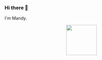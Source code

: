 ### Hi there 👋
I'm Mandy.
<div id="header" align="center">
  <img src="[https://media.giphy.com/media/M9gbBd9nbDrOTu1Mqx/giphy.gif](https://cdn.dribbble.com/users/4055494/screenshots/15215756/media/d2b66c4ca0192aa26d103448b3d1518b.gif)https://cdn.dribbble.com/users/4055494/screenshots/15215756/media/d2b66c4ca0192aa26d103448b3d1518b.gif" width="100"/>
</div>

